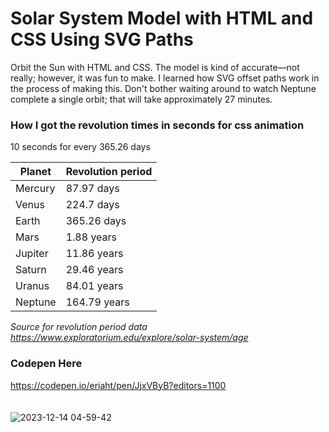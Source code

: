 # Solar System Model with HTML and CSS Using SVG Paths
Orbit the Sun with HTML and CSS. The model is kind of accurate—not really; however, it was fun to make. I learned how SVG offset paths work in the process of making this. Don't bother waiting around to watch Neptune complete a single orbit; that will take approximately 27 minutes.

### How I got the revolution times in seconds for css animation
10 seconds for every 365.26 days

| Planet | Revolution period
| --- | ---|
| Mercury | 87.97 days
| Venus   | 224.7 days
| Earth   | 365.26 days
| Mars    | 1.88 years
| Jupiter | 11.86 years
| Saturn  | 29.46 years
| Uranus  | 84.01 years
| Neptune | 164.79 years

*Source for revolution period data https://www.exploratorium.edu/explore/solar-system/age*

### Codepen Here
https://codepen.io/eriaht/pen/JjxVByB?editors=1100
<br/>
<br/>
<br/>
![2023-12-14 04-59-42](https://github.com/eriaht/our-planets/assets/44909814/325d5127-fde5-42a9-8752-6060976ee8b3)


